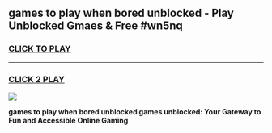 
## games to play when bored unblocked - Play Unblocked Gmaes & Free #wn5nq
<h3>
<a href="https://news.freeplayer.one?title=games_to_play_when_bored_unblocked&ref=24F">CLICK TO PLAY</a></h3>
<hr>

<h3>
<a href="https://news.freeplayer.one?title=games_to_play_when_bored_unblocked&ref=24F">CLICK 2 PLAY</a>
  
</h3>

<a href="https://news.freeplayer.one?title=games_to_play_when_bored_unblocked&ref=24F/"><img src="https://clearcache.store/games.png"></a>


**games to play when bored unblocked games unblocked: Your Gateway to Fun and Accessible Online Gaming**
